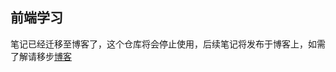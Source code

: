 ## 前端学习
<!-- 1. HTML+CSS +JavaScript (web前端里最最基础的部分，务必学扎实，后面入门框架会容易很多)
2. Vue/React/Angular(前端主流三大框架，急于找工作的话，可以先选择一个进行学习，目前主要是前两个用得居多，其中Vue的话上手会快一点)
3. 数据结构与算法(有的公司面试不会问，但是最基本的也需要掌握一下，比如Array数组，String字符串等相关的常用API方法)
4. 计算机网络(这个也需要掌握最基本的点，如http，https，缓存机制等，都是面试常问点，其他有深度的可以找到工作后慢慢补)
5. 项目(可以跟着网上的视频敲一个项目，目的一个是学的东西知道怎么用起来，一个是写在简历上，可以没有实习经历，但是一定要有项目经历) -->

笔记已经迁移至博客了，这个仓库将会停止使用，后续笔记将发布于博客上，如需了解请移步[博客](https://devin.ren/)